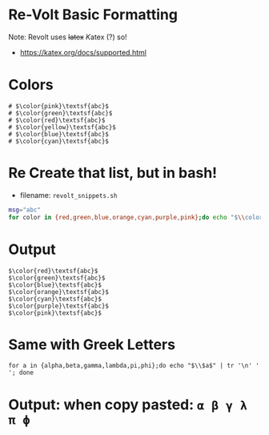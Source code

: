 # Re-Volt Basic Formatting 
Note: Revolt uses ~~latex~~ *K*atex (?) so!
- https://katex.org/docs/supported.html


# Colors
```
# $\color{pink}\textsf{abc}$
# $\color{green}\textsf{abc}$
# $\color{red}\textsf{abc}$
# $\color{yellow}\textsf{abc}$
# $\color{blue}\textsf{abc}$
# $\color{cyan}\textsf{abc}$

```

# Re Create that list, but in bash!

- filename: `revolt_snippets.sh` 
```sh
msg="abc"
for color in {red,green,blue,orange,cyan,purple,pink};do echo "$\\color{$color}\\textsf{$msg}$"; done
```

# Output
```
$\color{red}\textsf{abc}$
$\color{green}\textsf{abc}$
$\color{blue}\textsf{abc}$
$\color{orange}\textsf{abc}$
$\color{cyan}\textsf{abc}$
$\color{purple}\textsf{abc}$
$\color{pink}\textsf{abc}$
```

# Same with Greek Letters
`for a in {alpha,beta,gamma,lambda,pi,phi};do echo "$\\$a$" | tr '\n' ' '; done `

# Output: when copy pasted: `α β γ λ π ϕ`




